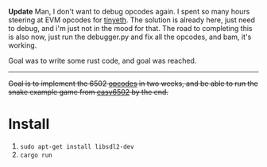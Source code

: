 
**Update** Man, I don't want to debug opcodes again. I spent so many hours steering at EVM opcodes for [tinyeth](https://github.com/2xic/tinyeth/tree/main/src/evm).
The solution is already here, just need to debug, and i'm just not in the mood for that. The road to completing this is also now, just run the debugger.py and fix all the opcodes, and bam, it's working.

Goal was to write some rust code, and goal was reached.

----
~~Goal is to implement the 6502 [opcodes](https://www.masswerk.at/6502/6502_instruction_set.html) in two weeks, and be able to run the snake example game from [easy6502](https://skilldrick.github.io/easy6502/) by the end.~~

# Install
1. `sudo apt-get install libsdl2-dev`
2. `cargo run`


